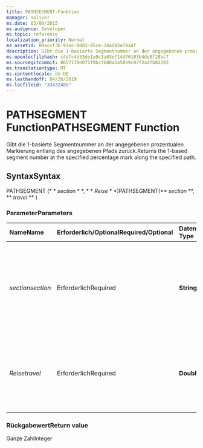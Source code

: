 ```yaml
---
title: PATHSEGMENT-Funktion
manager: soliver
ms.date: 03/09/2015
ms.audience: Developer
ms.topic: reference
localization_priority: Normal
ms.assetid: 08accf3b-93ac-9dd3-85ce-34ad42e79a4f
description: Gibt die 1-basierte Segmentnummer an der angegebenen prozentualen Markierung entlang des angegebenen Pfads zurück.
ms.openlocfilehash: c4dfc4d33de1a9c1a03ef14d76103b4de0f28bc7
ms.sourcegitcommit: 8657170d071f9bcf680aba50b9c07f2a4fb82283
ms.translationtype: MT
ms.contentlocale: de-DE
ms.lasthandoff: 04/28/2019
ms.locfileid: "33432485"
---
```

# <a name="pathsegment-function"></a><span data-ttu-id="36712-103">PATHSEGMENT Function</span><span class="sxs-lookup"><span data-stu-id="36712-103">PATHSEGMENT Function</span></span>

<span data-ttu-id="36712-104">Gibt die 1-basierte Segmentnummer an der angegebenen prozentualen Markierung entlang des angegebenen Pfads zurück.</span><span class="sxs-lookup"><span data-stu-id="36712-104">Returns the 1-based segment number at the specified percentage mark along the specified path.</span></span>
  
## <a name="syntax"></a><span data-ttu-id="36712-105">Syntax</span><span class="sxs-lookup"><span data-stu-id="36712-105">Syntax</span></span>

<span data-ttu-id="36712-106">PATHSEGMENT (\* \* *section* \* \*, \* \* *Reise* \* \*)</span><span class="sxs-lookup"><span data-stu-id="36712-106">PATHSEGMENT(\*\* *section* \*\*, \*\* *travel* \*\* )</span></span> 
  
### <a name="parameters"></a><span data-ttu-id="36712-107">Parameter</span><span class="sxs-lookup"><span data-stu-id="36712-107">Parameters</span></span>

|<span data-ttu-id="36712-108">**Name**</span><span class="sxs-lookup"><span data-stu-id="36712-108">**Name**</span></span>|<span data-ttu-id="36712-109">**Erforderlich/Optional**</span><span class="sxs-lookup"><span data-stu-id="36712-109">**Required/Optional**</span></span>|<span data-ttu-id="36712-110">**Datentyp**</span><span class="sxs-lookup"><span data-stu-id="36712-110">**Data Type**</span></span>|<span data-ttu-id="36712-111">**Beschreibung**</span><span class="sxs-lookup"><span data-stu-id="36712-111">**Description**</span></span>|
|:-----|:-----|:-----|:-----|
| <span data-ttu-id="36712-112">_section_</span><span class="sxs-lookup"><span data-stu-id="36712-112">_section_</span></span> <br/> |<span data-ttu-id="36712-113">Erforderlich</span><span class="sxs-lookup"><span data-stu-id="36712-113">Required</span></span>  <br/> |<span data-ttu-id="36712-114">**String**</span><span class="sxs-lookup"><span data-stu-id="36712-114">**String**</span></span> <br/> |<span data-ttu-id="36712-115">Der Abschnitt "Geometrie", der den Pfad darstellt, angegeben mit einer Referenz auf dessen Zelle "Path" (z. B. Geometrie1.Path).</span><span class="sxs-lookup"><span data-stu-id="36712-115">The Geometry section that represents the path, specified by a reference to its Path cell (for example, Geometry1.Path).</span></span>  <br/> |
| <span data-ttu-id="36712-116">_Reise_</span><span class="sxs-lookup"><span data-stu-id="36712-116">_travel_</span></span> <br/> |<span data-ttu-id="36712-117">Erforderlich</span><span class="sxs-lookup"><span data-stu-id="36712-117">Required</span></span>  <br/> |<span data-ttu-id="36712-118">**Double**</span><span class="sxs-lookup"><span data-stu-id="36712-118">**Double**</span></span> <br/> |<span data-ttu-id="36712-119">Der Prozentsatz entlang des durchlaufenen Pfads vom Anfangs- zum Endpunkt.</span><span class="sxs-lookup"><span data-stu-id="36712-119">The percentage of the path traversed, from the begin point to the end point.</span></span> <span data-ttu-id="36712-120">Muss zwischen 0 und 1 liegen.</span><span class="sxs-lookup"><span data-stu-id="36712-120">Must be between 0 and 1.</span></span>  <br/> |
   
### <a name="return-value"></a><span data-ttu-id="36712-121">Rückgabewert</span><span class="sxs-lookup"><span data-stu-id="36712-121">Return value</span></span>

<span data-ttu-id="36712-122">Ganze Zahl</span><span class="sxs-lookup"><span data-stu-id="36712-122">Integer</span></span>
  

